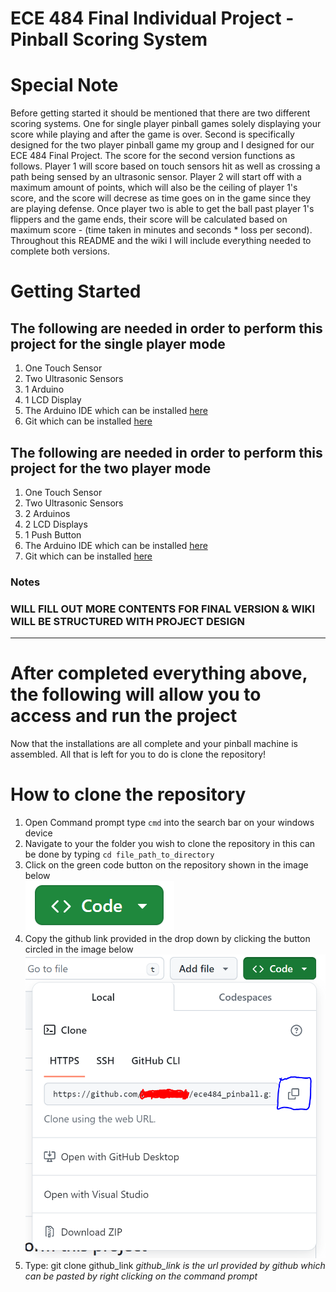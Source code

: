 # ECE 484 Final Individual Project - Pinball Scoring System

# Special Note #
Before getting started it should be mentioned that there are two different scoring systems. One for single player pinball games solely displaying your score while playing and after the game is over. Second is specifically designed for the two player pinball game my group and I designed for our ECE 484 Final Project. The score for the second version functions as follows. Player 1 will score based on touch sensors hit as well as crossing a path being sensed by an ultrasonic sensor. Player 2 will start off with a maximum amount of points, which will also be the ceiling of player 1's score, and the score will decrese as time goes on in the game since they are playing defense. Once player two is able to get the ball past player 1's flippers and the game ends, their score will be calculated based on maximum score - (time taken in minutes and seconds * loss per second). Throughout this README and the wiki I will include everything needed to complete both versions.

# Getting Started
## The following are needed in order to perform this project for the single player mode
1. One Touch Sensor
2. Two Ultrasonic Sensors
3. 1 Arduino
4. 1 LCD Display
5. The Arduino IDE which can be installed [here](https://www.arduino.cc/en/software)
6. Git which can be installed [here](https://git-scm.com/downloads)

## The following are needed in order to perform this project for the two player mode
1. One Touch Sensor
2. Two Ultrasonic Sensors
3. 2 Arduinos
4. 2 LCD Displays
5. 1 Push Button
6. The Arduino IDE which can be installed [here](https://www.arduino.cc/en/software)
7. Git which can be installed [here](https://git-scm.com/downloads)

### Notes


### WILL FILL OUT MORE CONTENTS FOR FINAL VERSION & WIKI WILL BE STRUCTURED WITH PROJECT DESIGN

---

# After completed everything above, the following will allow you to access and run the project
Now that the installations are all complete and your pinball machine is assembled. All that is left for you to do is clone the repository!

# How to clone the repository
1. Open Command prompt type `cmd` into the search bar on your windows device
2. Navigate to your the folder you wish to clone the repository in this can be done by typing `cd file_path_to_directory`
3. Click on the green code button on the repository shown in the image below  
![Green Code Button](/assets/images/code_button.PNG "Green Code Button")
4. Copy the github link provided in the drop down by clicking the button circled in the image below  
![Copy Clone URL](/assets/images/copy_clone.PNG "Copy Clone URL")
5. Type: git clone github_link *github_link is the url provided by github which can be pasted by right clicking on the command prompt*

